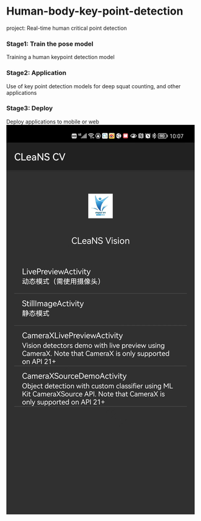 # Human-body-key-point-detection
project: Real-time human critical point detection

### Stage1: Train the pose model 
Training a human keypoint detection model

### Stage2: Application
Use of key point detection models for deep squat counting, and other applications

### Stage3: Deploy
Deploy applications to mobile or web![495c78acba6817d7ba34477c5efc3e2](img/495c78acba6817d7ba34477c5efc3e2.jpg)